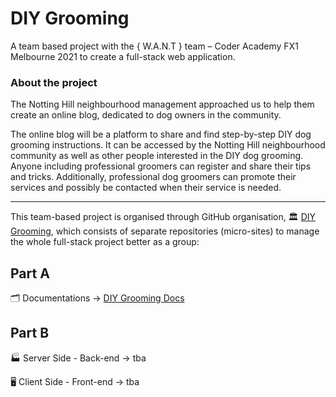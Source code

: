 # DIY Grooming

A team based project with the { W.A.N.T } team – Coder Academy FX1 Melbourne 2021 to create a full-stack web application.

### About the project

The Notting Hill neighbourhood management approached us to help them create an online blog, dedicated to dog owners in the community. 

The online blog will be a platform to share and find step-by-step DIY dog grooming instructions. It can be accessed by the Notting Hill neighbourhood community as well as other people interested in the DIY dog grooming. Anyone including professional groomers can register and share their tips and tricks. Additionally, professional dog groomers can promote their services and possibly be contacted when their service is needed.

---

This team-based project is organised through GitHub organisation, 🏛 [DIY Grooming](https://github.com/DIYGrooming), which consists of separate repositories (micro-sites) to manage the whole full-stack project better as a group:

Part A
------
🗂 Documentations  →  [DIY Grooming Docs](https://github.com/DIYGrooming/docs)

Part B
------

🏭  Server Side - Back-end  →  tba  

🖥  Client Side - Front-end  →  tba  
